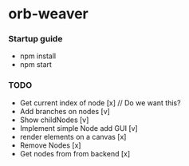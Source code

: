 # orb-weaver
### Startup guide
* npm install 
* npm start

### TODO
* Get current index of node [x] // Do we want this?
* Add branches on nodes [v]
* Show childNodes [v]
* Implement simple Node add GUI [v]
* render elements on a canvas [x]
* Remove Nodes [x]
* Get nodes from from backend [x]
